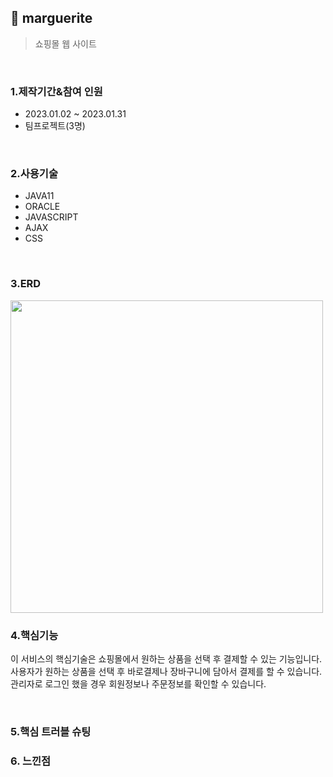 ## :pushpin: marguerite
>쇼핑몰 웹 사이트   

</br>

### 1.제작기간&참여 인원
* 2023.01.02 ~ 2023.01.31
* 팀프로젝트(3명)

</br>

### 2.사용기술
* JAVA11   
* ORACLE   
* JAVASCRIPT   
* AJAX   
* CSS   

</br>

### 3.ERD
<img src="./ERD.png" width="500" height="500">

</br>

### 4.핵심기능
이 서비스의 핵심기술은 쇼핑몰에서 원하는 상품을 선택 후 결제할 수 있는 기능입니다.   
사용자가 원하는 상품을 선택 후 바로결제나 장바구니에 담아서 결제를 할 수 있습니다.   
관리자로 로그인 했을 경우 회원정보나 주문정보를 확인할 수 있습니다.   

</br>

### 5.핵심 트러블 슈팅 

### 6. 느낀점






